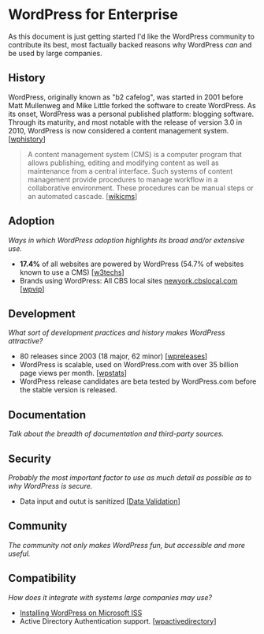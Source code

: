WordPress for Enterprise
========================

As this document is just getting started I'd like the WordPress community to contribute its best, most factually backed reasons why WordPress *can* and be used by large companies.

## History

WordPress, originally known as "b2 cafelog", was started in 2001 before Matt Mullenweg and Mike Little forked the software to create WordPress. As its onset, WordPress was a personal published platform: blogging software. Through its maturity, and most notable with the release of version 3.0 in 2010, WordPress is now considered a content management system. [[wphistory]]

> A content management system (CMS) is a computer program that allows publishing, editing and modifying content as well as maintenance from a central interface. Such systems of content management provide procedures to manage workflow in a collaborative environment. These procedures can be manual steps or an automated cascade. [[wikicms]]

## Adoption

*Ways in which WordPress adoption highlights its broad and/or extensive use.*

* **17.4%** of all websites are powered by WordPress (54.7% of websites known to use a CMS) [[w3techs]]
* Brands using WordPress: All CBS local sites [newyork.cbslocal.com](http://newyork.cbslocal.com/) [[wpvip]]

## Development

*What sort of development practices and history makes WordPress attractive?*

* 80 releases since 2003 (18 major, 62 minor) [[wpreleases]]
* WordPress is scalable, used on WordPress.com with over 35 billion page views per month. [[wpstats](http://en.wordpress.com/stats/)]
* WordPress release candidates are beta tested by WordPress.com before the stable version is released.

## Documentation

*Talk about the breadth of documentation and third-party sources.*

## Security

*Probably the most important factor to use as much detail as possible as to why WordPress is secure.*

* Data input and outut is sanitized [[Data Validation](http://codex.wordpress.org/Data_Validation)]

## Community

*The community not only makes WordPress fun, but accessible and more useful.*

## Compatibility

*How does it integrate with systems large companies may use?*

* [Installing WordPress on Microsoft ISS](http://codex.wordpress.org/Installing_on_Microsoft_IIS)
* Active Directory Authentication support. [[wpactivedirectory](http://wordpress.org/extend/plugins/active-directory-integration/)]

[wphistory]: http://codex.wordpress.org/History
[wikicms]: http://en.wikipedia.org/wiki/Content_management_system
[w3techs]: http://w3techs.com/technologies/overview/content_management/all
[wpvip]: http://vip.wordpress.com/clients/
[wpreleases]: http://wordpress.org/download/release-archive/
